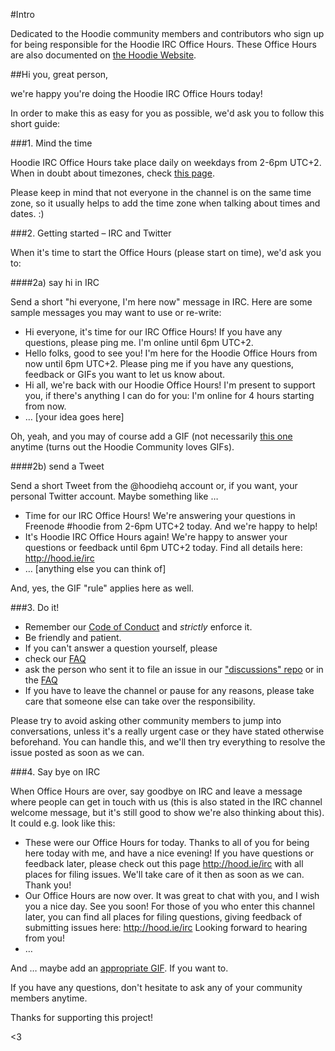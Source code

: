 #Intro 

Dedicated to the Hoodie community members and contributors who sign up for being responsible for the Hoodie IRC Office Hours. These Office Hours are also documented on [the Hoodie Website](http://hood.ie/irc).

##Hi you, great person,

we're happy you're doing the Hoodie IRC Office Hours today!

In order to make this as easy for you as possible, we'd ask you to follow this short guide:

###1. Mind the time

Hoodie IRC Office Hours take place daily on weekdays from 2-6pm UTC+2. When in doubt about timezones, check [this page](http://everytimezone.com/).

Please keep in mind that not everyone in the channel is on the same time zone, so it usually helps to add the time zone when talking about times and dates. :) 

###2. Getting started – IRC and Twitter

When it's time to start the Office Hours (please start on time), we'd ask you to:

####2a) say hi in IRC

Send a short "hi everyone, I'm here now" message in IRC. Here are some sample messages you may want to use or re-write:

- Hi everyone, it's time for our IRC Office Hours! If you have any questions, please ping me. I'm online until 6pm UTC+2.
- Hello folks, good to see you! I'm here for the Hoodie Office Hours from now until 6pm UTC+2. Please ping me if you have any questions, feedback or GIFs you want to let us know about.
- Hi all, we're back with our Hoodie Office Hours! I'm present to support you, if there's anything I can do for you: I'm online for 4 hours starting from now.
- … [your idea goes here]

Oh, yeah, and you may of course add a GIF (not necessarily [this one](http://www.tehcute.com/pics/201204/bunny-falls-asleep-at-desk.jpg) anytime (turns out the Hoodie Community loves GIFs).

####2b) send a Tweet

Send a short Tweet from the @hoodiehq account or, if you want, your personal Twitter account. Maybe something like …

- Time for our IRC Office Hours! We're answering your questions in Freenode #hoodie from 2-6pm UTC+2 today. And we're happy to help!
- It's Hoodie IRC Office Hours again! We're happy to answer your questions or feedback until 6pm UTC+2 today. Find all details here: http://hood.ie/irc
- … [anything else you can think of]

And, yes, the GIF "rule" applies here as well.

###3. Do it!

- Remember our [Code of Conduct](http://hood.ie/code-of-conduct.html) and *strictly* enforce it.
- Be friendly and patient.
- If you can't answer a question yourself, please 
-   check our [FAQ](http://faq.hood.ie)
-   ask the person who sent it to file an issue in our ["discussions" repo](https://github.com/hoodiehq/discussion/issues/new) or in the [FAQ](https://github.com/hoodiehq/faq/issues/new)
- If you have to leave the channel or pause for any reasons, please take care that someone else can take over the responsibility.

Please try to avoid asking other community members to jump into conversations, unless it's a really urgent case or they have stated otherwise beforehand. You can handle this, and we'll then try everything to resolve the issue posted as soon as we can.

###4. Say bye on IRC

When Office Hours are over, say goodbye on IRC and leave a message where people can get in touch with us (this is also stated in the IRC channel welcome message, but it's still good to show we're also thinking about this). It could e.g. look like this:

- These were our Office Hours for today. Thanks to all of you for being here today with me, and have a nice evening! If you have questions or feedback later, please check out this page http://hood.ie/irc with all places for filing issues. We'll take care of it then as soon as we can. Thank you!
- Our Office Hours are now over. It was great to chat with you, and I wish you a nice day. See you soon! For those of you who enter this channel later, you can find all places for filing questions, giving feedback of submitting issues here: http://hood.ie/irc Looking forward to hearing from you!
- …

And … maybe add an [appropriate GIF](http://www.tehcute.com/pics/201204/bunny-falls-asleep-at-desk.jpg). If you want to.


If you have any questions, don't hesitate to ask any of your community members anytime.

Thanks for supporting this project!

<3
